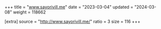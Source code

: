 +++
title = "www.sayorivill.me"
date = "2023-03-04"
updated = "2024-03-08"
weight = 118662

[extra]
source = "http://www.sayorivill.me/"
ratio = 3
size = 116
+++
